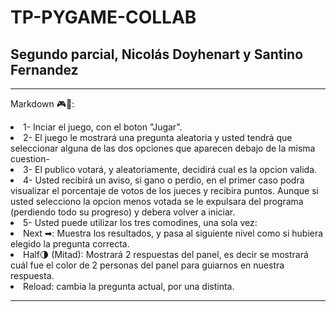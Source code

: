 # TP-PYGAME-COLLAB
## Segundo parcial, Nicolás Doyhenart y Santino Fernandez

---------------------------------------------------------

Markdown 🎮🎯:

<li> 1- Inciar el juego, con el boton "Jugar". <li> 
2- El juego le mostrará una pregunta aleatoria y usted tendrá que seleccionar alguna de las dos opciones que aparecen debajo de la misma cuestion-
<li> 3- El publico votará, y aleatoriamente, decidirá cual es la opcion valida.<li> 
4- Usted recibirá un aviso, si gano o perdio, en el primer caso podra visualizar el porcentaje de votos de los jueces y recibira puntos. Aunque si usted selecciono la opcion menos votada se le expulsara del programa (perdiendo todo su progreso) y debera volver a iniciar.
<li> 5- Usted puede utilizar los tres comodines, una sola vez:
<li> Next ➡: Muestra los resultados, y pasa al siguiente nivel como si hubiera elegido la pregunta correcta.
<li> Half🌗 (Mitad): Mostrará 2 respuestas del panel, es decir se mostrará cuál fue el color de 2 personas del panel para guiarnos en nuestra respuesta.
<li> Reload: cambia la pregunta actual, por una distinta.

---------------------------------------------------------
